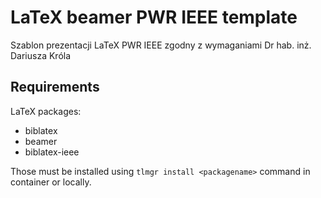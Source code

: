 # LaTeX beamer PWR IEEE template

Szablon prezentacji LaTeX PWR IEEE zgodny z
wymaganiami Dr hab. inż. Dariusza Króla

## Requirements

LaTeX packages:

- biblatex
- beamer
- biblatex-ieee

Those must be installed using `tlmgr install <packagename>` command
in container or locally.
